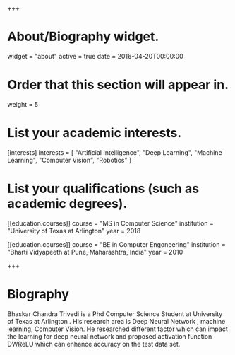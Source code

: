 +++
# About/Biography widget.
widget = "about"
active = true
date = 2016-04-20T00:00:00

# Order that this section will appear in.
weight = 5

# List your academic interests.
[interests]
  interests = [
    "Artificial Intelligence",
    "Deep Learning",
    "Machine Learning",
    "Computer Vision",
    "Robotics"
  ]

# List your qualifications (such as academic degrees).
[[education.courses]]
  course = "MS in Computer Science"
  institution = "University of Texas at Arlington"
  year = 2018

[[education.courses]]
  course = "BE in Computer Engoneering"
  institution = "Bharti Vidyapeeth at Pune, Maharashtra, India"
  year = 2010

 
+++

# Biography

Bhaskar Chandra Trivedi is a Phd Computer Science Student at University of Texas at Arlington . His research area is Deep Neural Network , machine learning, Computer Vision. He researched different factor which can impact the learning for deep neural network and proposed activation function DWReLU which can enhance accuracy on the test data set.

